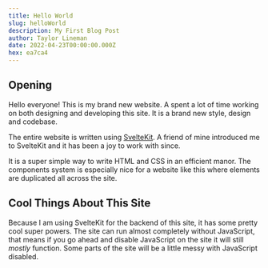 ```yaml
---
title: Hello World
slug: helloWorld
description: My First Blog Post
author: Taylor Lineman
date: 2022-04-23T00:00:00.000Z
hex: ea7ca4
---
```

## Opening
Hello everyone! This is my brand new website. A spent a lot of time working on both designing and developing this site. It is a brand new style, design and codebase.

The entire website is written using [SvelteKit](https://kit.svelte.dev). A friend of mine introduced me to SvelteKit and it has been a joy to work with since.

It is a super simple way to write HTML and CSS in an efficient manor. The components system is especially nice for a website like this where elements are duplicated all across the site.

## Cool Things About This Site
Because I am using SvelteKit for the backend of this site, it has some pretty cool super powers. The site can run almost completely without JavaScript, that means if you go ahead and disable JavaScript on the site it will still *mostly* function. Some parts of the site will be a little messy with JavaScript disabled.
